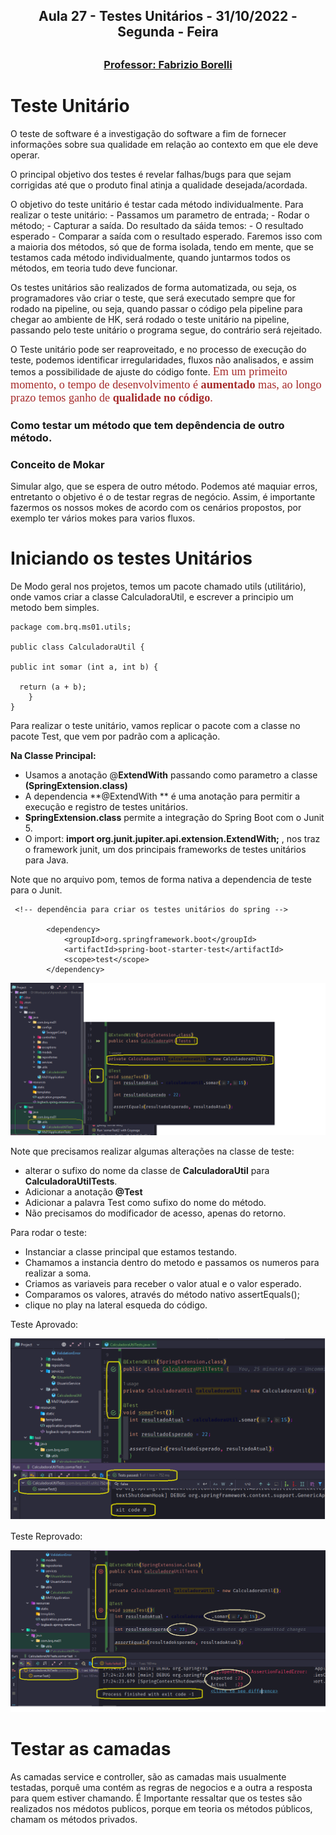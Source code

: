<h2 align = "center" >Aula 27  - Testes Unitários - 31/10/2022 - Segunda - Feira<h2>

<h3 align = "center" ><a href="https://github.com/ffborelli/curso-brq-java-2022-09-05/">Professor: Fabrizio Borelli</a></h3>

# Teste Unitário

O teste de software é a investigação do software a fim de fornecer informações sobre sua qualidade em relação ao contexto em que ele deve operar.

O principal objetivo dos testes é revelar falhas/bugs para que sejam corrigidas até que o produto final atinja a qualidade desejada/acordada.

O objetivo do teste unitário é testar cada método individualmente.
Para realizar o teste unitário: - Passamos um parametro de entrada; - Rodar o método; - Capturar a saída.
Do resultado da sáida temos: - O resultado esperado - Comparar a saída com o resultado esperado.
Faremos isso com a maioria dos métodos, só que de forma isolada, tendo em mente, que se testamos cada método individualmente, quando juntarmos todos os métodos, em teoria tudo deve funcionar.

Os testes unitários são realizados de forma automatizada, ou seja, os programadores vão criar o teste, que será executado sempre que for rodado na pipeline, ou seja, quando passar o código pela pipeline para chegar ao ambiente de HK, será rodado o teste unitário na pipeline, passando pelo teste unitário o programa segue, do contrário será rejeitado.

O Teste unitário pode ser reaproveitado, e no processo de execução do teste, podemos identificar irregularidades, fluxos não analisados, e assim temos a possibilidade de ajuste do código fonte.
<span style="font-family:nabla; font-size:1.3em;color: #A52A2A">Em um primeito momento, o tempo de desenvolvimento é **aumentado** mas, ao longo prazo temos ganho de **qualidade no código**.</span>

### Como testar um método que tem depêndencia de outro método.

### Conceito de Mokar

Simular algo, que se espera de outro método.
Podemos até maquiar erros, entretanto o objetivo é o de testar regras de negócio.
Assim, é importante fazermos os nossos mokes de acordo com os cenários propostos, por exemplo ter vários mokes para varios fluxos.

# Iniciando os testes Unitários

De Modo geral nos projetos, temos um pacote chamado utils (utilitário), onde vamos criar a classe CalculadoraUtil, e escrever a principio um metodo bem simples.

```
package com.brq.ms01.utils;

public class CalculadoraUtil {

public int somar (int a, int b) {

  return (a + b);
    }
}

```

Para realizar o teste unitário, vamos replicar o pacote com a classe no pacote Test, que vem por padrão com a aplicação.

**Na Classe Principal:**
- Usamos a anotação @**ExtendWith** passando como parametro a classe **(SpringExtension.class)**
- A dependencia **@ExtendWith ** é uma anotação para permitir a execução e registro de testes unitários. 
- **SpringExtension.class** permite a integração do Spring Boot com o Junit 5.
- O import: **import org.junit.jupiter.api.extension.ExtendWith;** , nos traz o framework junit, um dos principais frameworks de testes unitários para Java.

Note que no arquivo pom, temos de forma nativa a dependencia de teste para o Junit.

```
 <!-- dependência para criar os testes unitários do spring -->

        <dependency>
            <groupId>org.springframework.boot</groupId>
            <artifactId>spring-boot-starter-test</artifactId>
            <scope>test</scope>
        </dependency>

```

![](img/27_ClasseTest.png)

Note que precisamos realizar algumas alterações na classe de teste:
- alterar o sufixo do nome da classe de **CalculadoraUtil** para **CalculadoraUtilTests**.
- Adicionar a anotação **@Test**
- Adicionar a palavra Test como sufixo do nome do método.
- Não precisamos do modificador de acesso, apenas do retorno.

Para rodar o teste:
- Instanciar a classe principal que estamos testando.
- Chamamos a instancia dentro do metodo e passamos os numeros para realizar a soma.
- Criamos as variaveis para receber o valor atual e o valor esperado.
- Comparamos os valores, através do método nativo assertEquals();
- clique no play na lateral esqueda do código.

Teste Aprovado:

![](img/27_TesteAprovado.png)

Teste Reprovado:

![](img/27_TesteReprovado.png)


# Testar as camadas

As camadas service e controller, são as camadas mais usualmente testadas, porquê uma contém as regras de negocios e a outra a resposta para quem estiver chamando.
É Importante ressaltar que os testes são realizados nos médotos publicos, porque em teoria os métodos públicos, chamam os métodos privados.


